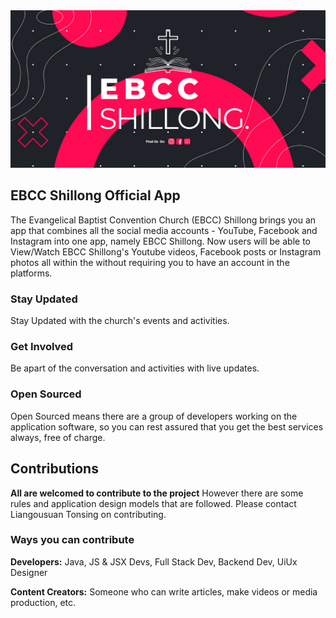 <img src="assets/ghp_poster.jpg">

## EBCC Shillong Official App

The Evangelical Baptist Convention Church (EBCC) Shillong brings you an app that combines all the social media accounts - YouTube, Facebook and Instagram into one app, namely EBCC Shillong. Now users will be able to View/Watch EBCC Shillong's Youtube videos, Facebook posts or Instagram photos all within the without requiring you to have an account in the platforms.

### Stay Updated

Stay Updated with the church's events and activities.

### Get Involved

Be apart of the conversation and activities with live updates.

### Open Sourced

Open Sourced means there are a group of developers working on the application software, so you can rest assured that you get the best services always, free of charge.

## Contributions

**All are welcomed to contribute to the project**
However there are some rules and application design models that are followed. Please contact Liangousuan Tonsing on contributing.

### Ways you can contribute

**Developers:**
Java, JS & JSX Devs, Full Stack Dev, Backend Dev, UiUx Designer

**Content Creators:**
Someone who can write articles, make videos or media production, etc.
